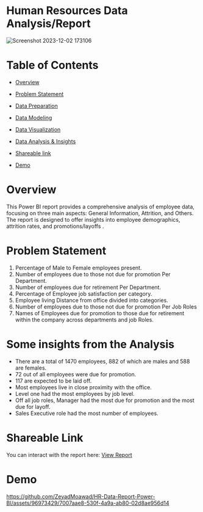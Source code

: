 # Human Resources Data Analysis/Report
![Screenshot 2023-12-02 173106](https://github.com/ZeyadMoawad/HR-Data-Report-Power-BI/assets/96973429/e52c8da9-b545-4be6-85e8-2e1eeb2294de)

# Table of Contents
 - [Overview](https://github.com/ZeyadMoawad/HR-Data-Report-Power-BI/blob/main/README.md#overview)
 
 - [Problem Statement](https://github.com/ZeyadMoawad/HR-Data-Report-Power-BI/blob/main/README.md#problem-statement)
 
 - [Data Preparation]()
 
 - [Data Modeling]()
 
 - [Data Visualization]()
 
 - [Data Analysis & Insights]()
 
 - [Shareable link]()
   
 - [Demo]()
# Overview
This Power BI report provides a comprehensive analysis of employee data, focusing on three main aspects: General Information, Attrition, and Others. The report is designed to offer insights into employee demographics, attrition rates, and promotions/layoffs .
# Problem Statement
1. Percentage of Male to Female employees present.
2. Number of employees due to those not due for promotion Per Department.
3. Number of employees due for retirement Per Department.
4. Percentage of Employee job satisfaction per category.
5. Employee living Distance from office divided into categories.
6. Number of employees due to those not due for promotion Per Job Roles
7. Names of Employees due for promotion to those due for retirement within the company across departments and job Roles.
# Some insights from the Analysis
- There are a total of 1470 employees, 882 of which are males and 588 are females.
- 72 out of all employees were due for promotion.
- 117 are expected to be laid off.
- Most employees live in close proximity with the office.
- Level one had the most employees by job level.
- Off all job roles, Manager had the most due for promotion and the most due for layoff.
- Sales Executive role had the most number of employees.

# Shareable Link
You can interact with the report here:
[View Report]() 
# Demo
https://github.com/ZeyadMoawad/HR-Data-Report-Power-BI/assets/96973429/7007aae8-530f-4a9a-ab80-02d8ae956d14


